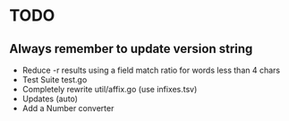# TODO

## Always remember to update version string

- Reduce -r results using a field match ratio for words less than 4 chars
- Test Suite test.go
- Completely rewrite util/affix.go (use infixes.tsv)
- Updates (auto)
- Add a Number converter
